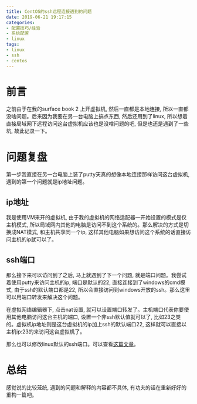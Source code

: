 ```yaml
---
title: CentOS的ssh远程连接遇到的问题
date: 2019-06-21 19:17:15
categories:
- 配置技巧/经验
- 系统配置
- linux
tags:
- linux
- ssh
- centos
---
```


# 前言

之前由于在我的surface book 2 上开虚拟机, 然后一直都是本地连接, 所以一直都没啥问题。后来因为我要在另一台电脑上搞点东西, 然后还用到了linux, 所以想着直接局域网下远程访问这台虚拟机应该也是没啥问题的吧, 但是也还是遇到了一些坑, 故此记录一下。
<!--more-->

# 问题复盘

第一步我直接在另一台电脑上装了putty天真的想像本地连接那样访问这台虚拟机, 遇到的第一个问题就是ip地址问题。

## ip地址

我是使用VM来开的虚拟机, 由于我的虚拟机的网络适配器一开始设置的模式是仅主机模式, 所以局域网内其他的电脑是访问不到这个系统的。那么解决的方式是切换成NAT模式, 和主机共享同一个ip, 这样其他电脑如果想访问这个系统的话直接访问主机的ip就可以了。

## ssh端口

那么接下来可以访问到了之后, 马上就遇到了下一个问题, 就是端口问题。我尝试着使用putty来访问主机的ip, 端口是默认的22, 直接连接到了windows的cmd模式, 由于ssh的默认端口都是22, 所以会直接访问到windows开放的ssh。那么这里可以用端口转发来解决这个问题。

在虚拟网络编辑器下, 点击nat设置, 就可以设置端口转发了。主机端口代表你要使用其他电脑访问这台主机的端口, 设置一个非ssh默认值就可以了, 比如23之类的。虚拟机ip地址则是这台虚拟机的ip加上ssh的默认端口22, 这样就可以直接以主机ip:23的来访问这台虚拟机了。

那么也可以修改linux默认的ssh端口。可以查看[这篇文章](https://blog.csdn.net/mrqiang9001/article/details/78308830)。

# 总结

感觉说的比较笼统, 遇到的问题和解释的内容都不具体, 有功夫的话在重新好好的重构一篇吧。
